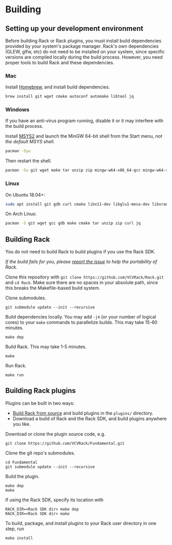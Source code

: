 # Building

## Setting up your development environment

Before building Rack or Rack plugins, you must install build dependencies provided by your system's package manager.
Rack's own dependencies (GLEW, glfw, etc) do not need to be installed on your system, since specific versions are compiled locally during the build process.
However, you need proper tools to build Rack and these dependencies.

### Mac

Install [Homebrew](https://brew.sh/), and install build dependencies.
```bash
brew install git wget cmake autoconf automake libtool jq
```

### Windows

If you have an anti-virus program running, disable it or it may interfere with the build process.

Install [MSYS2](http://www.msys2.org/) and launch the MinGW 64-bit shell from the Start menu, *not the default MSYS shell*.
```bash
pacman -Syu
```
Then restart the shell.
```bash
pacman -Su git wget make tar unzip zip mingw-w64-x86_64-gcc mingw-w64-x86_64-gdb mingw-w64-x86_64-cmake autoconf automake mingw-w64-x86_64-libtool mingw-w64-x86_64-jq
```

### Linux

On Ubuntu 18.04+:
```bash
sudo apt install git gdb curl cmake libx11-dev libglu1-mesa-dev libxrandr-dev libxinerama-dev libxcursor-dev libxi-dev zlib1g-dev libasound2-dev libgtk2.0-dev libjack-jackd2-dev jq
```

On Arch Linux:
```bash
pacman -S git wget gcc gdb make cmake tar unzip zip curl jq
```

## Building Rack

You do not need to build Rack to build plugins if you use the Rack SDK.

*If the build fails for you, please [report the issue](FAQ.html#i-found-a-bug) to help the portability of Rack.*

Clone this repository with `git clone https://github.com/VCVRack/Rack.git` and `cd Rack`.
Make sure there are no spaces in your absolute path, since this breaks the Makefile-based build system.

Clone submodules.

	git submodule update --init --recursive

Build dependencies locally.
You may add `-j4` (or your number of logical cores) to your `make` commands to parallelize builds.
This may take 15-60 minutes.

	make dep

Build Rack.
This may take 1-5 minutes.

	make

Run Rack.

	make run

## Building Rack plugins

Plugins can be built in two ways:
- [Build Rack from source](#building-rack) and build plugins in the `plugins/` directory.
- Download a build of Rack and the Rack SDK, and build plugins anywhere you like.

Download or clone the plugin source code, e.g.

	git clone https://github.com/VCVRack/Fundamental.git

Clone the git repo's submodules.

	cd Fundamental
	git submodule update --init --recursive

Build the plugin.

	make dep
	make

If using the Rack SDK, specify its location with

	RACK_DIR=<Rack SDK dir> make dep
	RACK_DIR=<Rack SDK dir> make

To build, package, and install plugins to your Rack user directory in one step, run

	make install
